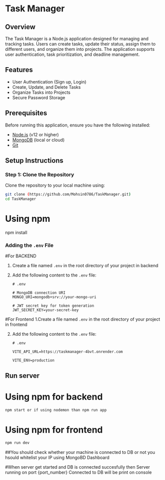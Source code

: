 # Task Manager

## Overview

The Task Manager is a Node.js application designed for managing and tracking tasks. Users can create tasks, update their status, assign them to different users, and organize them into projects. The application supports user authentication, task prioritization, and deadline management.

## Features

- User Authentication (Sign up, Login)
- Create, Update, and Delete Tasks
- Organize Tasks into Projects
- Secure Password Storage

## Prerequisites

Before running this application, ensure you have the following installed:

- [Node.js](https://nodejs.org/en/download/) (v12 or higher)
- [MongoDB](https://www.mongodb.com/try/download/community) (local or cloud)
- [Git](https://git-scm.com/downloads)

## Setup Instructions

### Step 1: Clone the Repository

Clone the repository to your local machine using:

```bash
git clone (https://github.com/Mohsin0786/TaskManager.git)
cd TaskManager
```

# Using npm
npm install


### Adding the `.env` File
#For BACKEND
1. Create a file named `.env` in the root directory of your project in backend
2. Add the following content to the `.env` file:

    ```plaintext
    # .env

    # MongoDB connection URI
    MONGO_URI=mongodb+srv://your-mongo-uri

    # JWT secret key for token generation
    JWT_SECRET_KEY=your-secret-key
    ```

#For Frontend
1.Create a file named `.env` in the root directory of your project in frontend

2. Add the following content to the `.env` file:

    ```plaintext
    # .env

    VITE_API_URL=https://taskmanager-4bvt.onrender.com

    VITE_ENV=production
    ```


## Run server 
# Using npm for backend
```bash
npm start or if using nodemon than npm run app
```
# Using npm for frontend
```bash
npm run dev
```


##You should check whether your machine is connected to DB or not you hsould whitelist your IP using MongoBD Dashboard

#When server get started and DB is connected succesfully then Server running on port {port_number}
Connected to DB will be print on console
